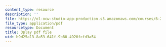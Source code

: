 ```yaml
---
content_type: resource
description: ''
file: https://ol-ocw-studio-app-production.s3.amazonaws.com/courses/6-262-discrete-stochastic-processes-spring-2011/b9d25a138a53641f9b804920fcfd3a54_QWHtRR1jMEQ.pdf
file_type: application/pdf
resourcetype: Document
title: 3play pdf file
uid: b9d25a13-8a53-641f-9b80-4920fcfd3a54
---
```

